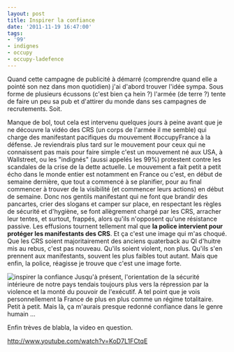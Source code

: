 ```yaml
---
layout: post
title: Inspirer la confiance
date: '2011-11-19 16:47:00'
tags:
- '99'
- indignes
- occupy
- occupy-ladefence
---
```


Quand cette campagne de publicité à démarré (comprendre quand elle a pointé son nez dans mon quotidien) j'ai d'abord trouver l'idée sympa. Sous forme de plusieurs écussons (c'est bien ça hein ?) l'armée (de terre ?) tente de faire un peu sa pub et d'attirer du monde dans ses campagnes de recrutements. Soit.<!--more-->

<p>Manque de bol, tout cela est intervenu quelques jours à peine avant que je ne découvre la vidéo des CRS (un corps de l'armée il me semble) qui charge des manifestant pacifiques du mouvement #occupyFrance à la défense. Je reviendrais plus tard sur le mouvement pour ceux qui ne connaissent pas mais pour faire simple c'est un mouvement né aux USA, à Wallstreet, ou les "indignés" (aussi appelés les 99%) protestent contre les scandales de la crise de la dette actuelle. Le mouvement a fait petit a petit écho dans le monde entier est notamment en France ou c'est, en début de semaine dernière, que tout a commencé à se planifier, pour au final commencer à trouver de la visibilité (et commencer leurs actions) en début de semaine.
Donc nos gentils manifestant qui ne font que brandir des pancartes, crier des slogans et camper sur place, en respectant les règles de sécurité et d'hygiène, se font allègrement chargé par les CRS, arracher leur tentes, et surtout, frappés, alors qu'ils n'opposent qu'une résistance passive.
Les effusions tournent tellement mal que <strong>la police intervient pour protéger les manifestants des CRS</strong>. Et ça c'est une image qui m'as choqué. Que les CRS soient majoritairement des anciens quaterback au QI d'huitre mis au rebus, c'est pas nouveau. Qu'ils soient violent, non plus. Qu'ils s'en prennent aux manifestants, souvent les plus faibles tout autant. Mais que enfin, la police, réagisse je trouve que c'est une image forte.</p>

<p><img src="http://clawfire.net/wp-content/uploads/2011/11/IMG_20111111_073739.jpg" alt="inspirer la confiance" />
Jusqu'à présent, l'orientation de la sécurité intérieure de notre pays tendais toujours plus vers la répression par la violence et la monté du pouvoir de l'exécutif. A tel point que je vois personnellement la France de plus en plus comme un régime totalitaire. Petit à petit. Mais là, ça m'aurais presque redonné confiance dans le genre humain ...</p>

Enfin trèves de blabla, la video en question.

http://www.youtube.com/watch?v=KoD7L1FCtqE
